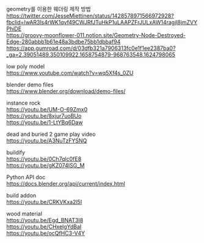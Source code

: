 geometry를 이용한 웨더링 제작 방법  
https://twitter.com/JesseMiettinen/status/1428578971566972928?fbclid=IwAR3ls4rWK1qvf49CWJRfJTuHkP1uLAAPZFrJULxAW14ragjl8jmZVYPhiDE  
https://groovy-moonflower-011.notion.site/Geometry-Node-Destroyed-Edge-280abbb1b61e48a3bdbe75bb1dbbaf94  
https://app.gumroad.com/d/03dfb321a7906313fc0e1f1ee2387ba0?_ga=2.39051489.350109922.1658754879-968763548.1624798065  

low poly model  
https://www.youtube.com/watch?v=wq5Xf4s_0ZU  

blender demo files  
https://www.blender.org/download/demo-files/  

instance rock  
https://youtu.be/UM-O-69Zmx0  
https://youtu.be/8xjur7uoBUo  
https://youtu.be/1-LtYBq6Daw  

dead and buried 2 game play video  
https://youtu.be/A3NuTzFYSNQ  

buildify  
https://youtu.be/0Ch7qlc0fE8  
https://youtu.be/gKZ074ISG_M  

Python API doc  
https://docs.blender.org/api/current/index.html  

build addon  
https://youtu.be/CRKVKxa2l5I

wood material  
https://youtu.be/Egd_BNAT3l8  
https://youtu.be/CHxelgYdBaI  
https://youtu.be/ocQfHC3-V4Y  
